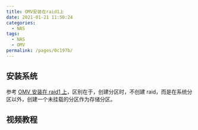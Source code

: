 ```yaml
---
title: OMV安装在raid1上
date: 2021-01-21 11:50:24
categories:
  - NAS
tags:
  - NAS
  - OMV
permalink: /pages/0c197b/
---
```


## 安装系统

参考 [OMV 安装在 raid1 上](0020.OMV安装在raid1上.md)，区别在于，创建分区时，不创建 raid，而是在系统分区以外，创建一个未挂载的分区作为存储分区。

## 视频教程

<ixigua xid="6920047518629921293" />
